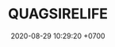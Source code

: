 ---
layout: 
permalink: /team/:title.html
categories: follow
maincover: /assets/avatars/male1.webp
tickets: 3
date: 2020-08-29 10:29:20 +0700
title: QUAGSIRELIFE
vip: #/assets/mis/vip.png
sub: #/assets/mis/sub.png
gift: #/assets/mis/gift.png
bits: #/assets/mis/bits.png
---